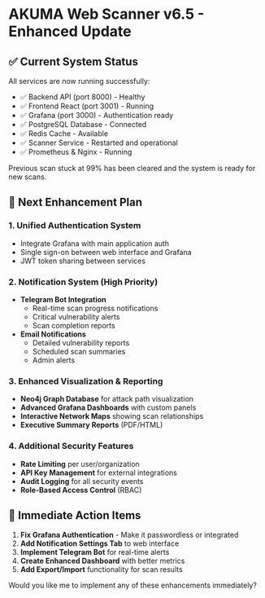 # AKUMA Web Scanner v6.5 - Enhanced Update

## ✅ Current System Status

All services are now running successfully:
- ✅ Backend API (port 8000) - Healthy
- ✅ Frontend React (port 3001) - Running 
- ✅ Grafana (port 3000) - Authentication ready
- ✅ PostgreSQL Database - Connected
- ✅ Redis Cache - Available
- ✅ Scanner Service - Restarted and operational
- ✅ Prometheus & Nginx - Running

Previous scan stuck at 99% has been cleared and the system is ready for new scans.

## 🎯 Next Enhancement Plan

### 1. Unified Authentication System
- Integrate Grafana with main application auth
- Single sign-on between web interface and Grafana
- JWT token sharing between services

### 2. Notification System (High Priority)
- **Telegram Bot Integration**
  - Real-time scan progress notifications
  - Critical vulnerability alerts  
  - Scan completion reports
- **Email Notifications**
  - Detailed vulnerability reports
  - Scheduled scan summaries
  - Admin alerts

### 3. Enhanced Visualization & Reporting
- **Neo4j Graph Database** for attack path visualization
- **Advanced Grafana Dashboards** with custom panels
- **Interactive Network Maps** showing scan relationships
- **Executive Summary Reports** (PDF/HTML)

### 4. Additional Security Features
- **Rate Limiting** per user/organization
- **API Key Management** for external integrations  
- **Audit Logging** for all security events
- **Role-Based Access Control** (RBAC)

## 🚀 Immediate Action Items

1. **Fix Grafana Authentication** - Make it passwordless or integrated
2. **Add Notification Settings Tab** to web interface
3. **Implement Telegram Bot** for real-time alerts  
4. **Create Enhanced Dashboard** with better metrics
5. **Add Export/Import** functionality for scan results

Would you like me to implement any of these enhancements immediately?
